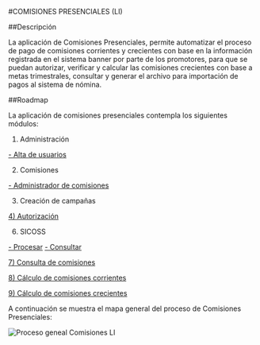 #COMISIONES PRESENCIALES (LI)

##Descripción 

La aplicación de Comisiones Presenciales, permite automatizar el proceso de pago de comisiones corrientes y crecientes con base en la información registrada en el sistema banner por parte de los promotores, para que se puedan autorizar, verificar y calcular las comisiones crecientes con base a metas trimestrales, consultar y generar el archivo para importación de pagos al sistema de nómina. 


##Roadmap 

La aplicación de comisiones presenciales contempla los siguientes módulos:

1) Administración

[- Alta de usuarios](https://bitbucket.org/ebcdesarrollo/comisiones-li/src/79547e4168b7b22626e9c5e7f6896345bb17c3ba/alta-users.md?at=feature%2FCP-26)

2) Comisiones

[- Administrador de comisiones](https://bitbucket.org/ebcdesarrollo/comisiones-li/src/79547e4168b7b22626e9c5e7f6896345bb17c3ba/admon-comisiones.md?at=feature%2FCP-26)


3) Creación de campañas 


[4) Autorización](https://bitbucket.org/ebcdesarrollo/comisiones-li/src/79547e4168b7b22626e9c5e7f6896345bb17c3ba/autorizar-comisiones.md?at=feature%2FCP-26)


6) SICOSS

[- Procesar](https://bitbucket.org/ebcdesarrollo/comisiones-li/src/79547e4168b7b22626e9c5e7f6896345bb17c3ba/p-sicoss.md?at=feature%2FCP-26)
[- Consultar](https://bitbucket.org/ebcdesarrollo/comisiones-li/src/79547e4168b7b22626e9c5e7f6896345bb17c3ba/c-sicoss.md?at=feature%2FCP-26)


[7) Consulta de comisiones](https://bitbucket.org/ebcdesarrollo/comisiones-li/src/79547e4168b7b22626e9c5e7f6896345bb17c3ba/reportes.md?at=feature%2FCP-26)


[8) Cálculo de comisiones corrientes](https://bitbucket.org/ebcdesarrollo/comisiones-li/src/79547e4168b7b22626e9c5e7f6896345bb17c3ba/calculo-corrientes.md?at=feature%2FCP-26)

[9) Cálculo de comisiones crecientes](https://bitbucket.org/ebcdesarrollo/comisiones-li/src/79547e4168b7b22626e9c5e7f6896345bb17c3ba/calculo-crecientes.md?at=feature%2FCP-26) 

A continuación se muestra el mapa general del proceso de Comisiones Presenciales:

![Proceso geneal Comisiones LI](https://documentacionebc.s3.amazonaws.com/Im%C3%A1genes%20Comisiones%20EBC/LI/General-Comisiones_LI.png)